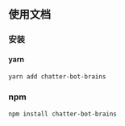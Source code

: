## 使用文档

### 安装
#### yarn 
``` bash
yarn add chatter-bot-brains
```

### npm 
``` bash
npm install chatter-bot-brains
```